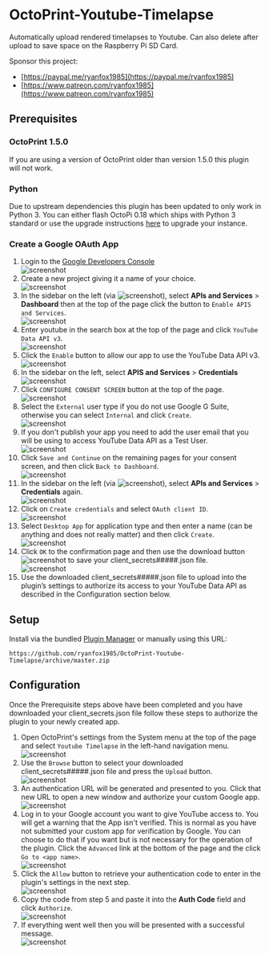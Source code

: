 # OctoPrint-Youtube-Timelapse

Automatically upload rendered timelapses to Youtube. Can also delete after upload to save space on the Raspberry Pi
SD Card.

Sponsor this project:
- [https://paypal.me/ryanfox1985](https://paypal.me/ryanfox1985)
- [https://www.patreon.com/ryanfox1985](https://www.patreon.com/ryanfox1985)

## Prerequisites

### OctoPrint 1.5.0
If you are using a version of OctoPrint older than version 1.5.0 this plugin will not work.

### Python
Due to upstream dependencies this plugin has been updated to only work in Python 3. You can either flash OctoPi 0.18 which ships with Python 3 standard or use the upgrade instructions [here](https://github.com/cp2004/Octoprint-Upgrade-To-Py3) to upgrade your instance.

### Create a Google OAuth App
1.	Login to the [Google Developers Console](https://cloud.google.com/console) <br>
![screenshot](screenshots/settings_step1.png)
2.	Create a new project giving it a name of your choice. <br>
![screenshot](screenshots/settings_step2.png)
3.	In the sidebar on the left (via ![screenshot](screenshots/settings_menu.png)), select **APIs and Services** > **Dashboard** then at the top of the page click the button to `Enable APIS and Services`. <br>
![screenshot](screenshots/settings_step3.png)
4.	Enter youtube in the search box at the top of the page and click `YouTube Data API v3`. <br>
![screenshot](screenshots/settings_step4.png)
5.	Click the `Enable` button to allow our app to use the YouTube Data API v3. <br>
![screenshot](screenshots/settings_step5.png)
6.	In the sidebar on the left, select **APIS and Services** > **Credentials** <br>
![screenshot](screenshots/settings_step6.png)
7.	Click `CONFIGURE CONSENT SCREEN` button at the top of the page. <br>
![screenshot](screenshots/settings_step7.png)
8.	Select the `External` user type if you do not use Google G Suite, otherwise you can select `Internal` and click `Create`. <br>
![screenshot](screenshots/settings_step8.png)
9.	If you don't publish your app you need to add the user email that you will be using to access YouTube Data API as a Test User. <br>
![screenshot](screenshots/settings_step8b.png)
10.	Click `Save and Continue` on the remaining pages for your consent screen, and then click `Back to Dashboard`. <br>
![screenshot](screenshots/settings_step9.png)
11.	In the sidebar on the left (via ![screenshot](screenshots/settings_menu.png)), select **APIs and Services** > **Credentials** again. <br>
![screenshot](screenshots/settings_step10.png)
12.	Click on `Create credentials` and select `OAuth client ID`. <br>
![screenshot](screenshots/settings_step11.png)
13.	Select `Desktop App` for application type and then enter a name (can be anything and does not really matter) and then click `Create`. <br>
![screenshot](screenshots/settings_step12.png)
14.	Click `OK` to the confirmation page and then use the download button ![screenshot](screenshots/settings_download.png) to save your client_secrets#####.json file. <br>
![screenshot](screenshots/settings_step13.png)
15.	Use the downloaded client_secrets#####.json file to upload into the plugin’s settings to authorize its access to your YouTube Data API as described in the Configuration section below.

## Setup

Install via the bundled [Plugin Manager](https://docs.octoprint.org/en/master/bundledplugins/pluginmanager.html)
or manually using this URL:

    https://github.com/ryanfox1985/OctoPrint-Youtube-Timelapse/archive/master.zip

## Configuration

Once the Prerequisite steps above have been completed and you have downloaded your client_secrets.json file follow these steps to authorize the plugin to your newly created app.

1. Open OctoPrint's settings from the System menu at the top of the page and select `Youtube Timelapse` in the left-hand navigation menu. <br>
![screenshot](screenshots/configuration_step1.png)
2. Use the `Browse` button to select your downloaded client_secrets#####.json file and press the `Upload` button. <br>
![screenshot](screenshots/configuration_step2.png)
3. An authentication URL will be generated and presented to you. Click that new URL to open a new window and authorize your custom Google app. <br>
![screenshot](screenshots/configuration_step3.png)
4. Log in to your Google account you want to give YouTube access to. You will get a warning that the App isn't verified. This is normal as you have not submitted your custom app for verification by Google. You can choose to do that if you want but is not necessary for the operation of the plugin. Click the `Advanced` link at the bottom of the page and the click `Go to <app name>`. <br>
![screenshot](screenshots/configuration_step4.png)
5. Click the `Allow` button to retrieve your authentication code to enter in the plugin's settings in the next step. <br>
![screenshot](screenshots/configuration_step5.png)
6. Copy the code from step 5 and paste it into the **Auth Code** field and click `Authorize`. <br>
![screenshot](screenshots/configuration_step6.png)
7. If everything went well then you will be presented with a successful message. <br>
![screenshot](screenshots/configuration_step7.png)
